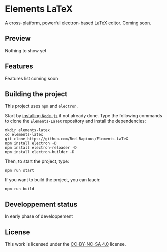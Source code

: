 # Elements LaTeX
A cross-platform, powerful electron-based LaTeX editor.
Coming soon.

## Preview
Nothing to show yet

## Features
Features list coming soon

## Building the project
This project uses `npm` and `electron`.

Start by [installing `Node.js`](https://nodejs.org/en/download/) if not already done. Type the following commands to clone the `Elements-LaTeX` repository and install the dependencies:

```
mkdir elements-latex
cd elements-latex
git clone https://github.com/Red-Rapious/Elements-LaTeX
npm install electron -D
npm install electron-reloader -D
npm install electron-builder -D
```

Then, to start the project, type:

```
npm run start
```

If you want to build the project, you can lauch:

```
npm run build
```

## Developpement status
In early phase of developpement

## License
This work is licensed under the [CC-BY-NC-SA 4.0](https://creativecommons.org/licenses/by-nc-sa/4.0/) license.